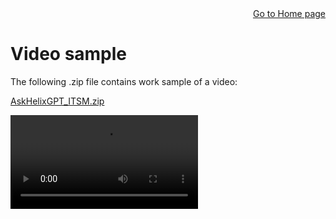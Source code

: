 <div style="text-align: right">
<a href="https://rkaruvath.github.io/WorkSamples/index.html">Go to Home page</a>
</div>

# Video sample

The following .zip file contains work sample of a video:

[AskHelixGPT_ITSM.zip](https://github.com/user-attachments/files/21121251/AskHelixGPT_ITSM.zip)

<video src="https://raw.githubusercontent.com/rkaruvath/rkaruvath.github.io/refs/heads/main/WorkSamples/VideoSample.md"></video>

